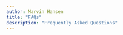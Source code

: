 ```yaml
---
author: Marvin Hansen
title: "FAQs"
description: "Frequently Asked Questions"
---
```

[//]: # (SPDX-License-Identifier: CC-BY-4.0)

